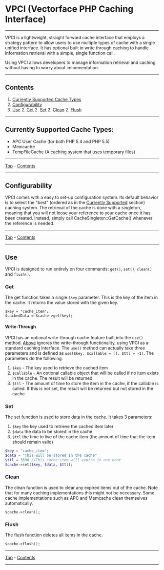 # VPCI (Vectorface PHP Caching Interface)
***

VPCI is a lightweight, straight forward cache interface that employs a strategy pattern to allow users to use multiple types of cache with a single unified interface.  It has optional built in write through caching to handle information retrieval with a simple, single function call.

Using VPCI allows developers to manage information retrieval and caching without having to worry about imlpementation.

***

## Contents

1. [Currently Supported Cache Types](#currently-supported-cache-types)
1. [Configurability](#configurability)
1. [Use](#use)
	2. [Get](#get)
	2. [Set](#set)
	2. [Clean](#clean)
	2. [Flush](#flush)

***

## Currently Supported Cache Types:

* APC User Cache (for both PHP 5.4 and PHP 5.5)
* Memcache
* TempFileCache (A caching system that uses temporary files)

***
[Top](#vpci-vectorface-php-caching-interface) - [Contents](#contents)
***

## Configurability

VPCI comes with a easy to set-up configuration system.  Its default behavior is to select the "best" (ordered as in the [Currently Supported](#currently-supported-cache-types) section) caching system.  The retrieval of the cache is done with a singleton, meaning that you will not loose your reference to your cache once it has been created.  Instead, simply call CacheSingleton::GetCache() whenever the reference is needed.

***
[Top](#vpci-vectorface-php-caching-interface) - [Contents](#contents)
***

## Use

VPCI is designed to run entirely on four commands: `get()`, `set()`, `clean()` and `flush()`.

### Get

The get function takes a single `$key` parameter.  This is the key of the item in the cache.  It returns the value stored with the given key.

	$key = "cache_item";
	$cachedData = $cache->get(key);

#### Write-Through

VPCI has an optional write-through cache feature built into the `use()` method.  [Above](#get) ignores the write-through functionality, using VPCI as a standard caching interface.  The `use()` method can actually take three parameters and is defined as `use($key, $callable = [], $ttl = -1)`.  The parameters do the following:

1. `$key` - The key used to retrieve the cached item
1. `$callable` - An optional callable object that will be called if no item exists in the cache.  The result will be returned
1. `$ttl` - The amount of time to store the item in the cache, if the callable is called.  If this is not set, the result will be returned but not stored in the cache.

### Set

The set function is used to store data in the cache.  It takes 3 parameters:

1. `$key` the key used to retrieve the cached item later
1. `$data` the data to be stored in the cache
1. `$ttl` the time to live of the cache item (the amount of time that the item should remain valid)

```php
$key = "cache_item";
$data = "This will be stored in the cache"
$ttl = 3600 //This cache item will expire in one hour
$cache->set($key, $data, $ttl);
```

### Clean

The clean function is used to clear any expired items out of the cache.  Note that for many caching implementations this might not be necessary.  Some cache implementations such as APC and Memcache clean themselves automatically.

	$cache->clean();

### Flush

The flush function deletes all items in the cache.

	$cache->flush();

***
[Top](#vpci-vectorface-php-caching-interface) - [Contents](#contents)
***